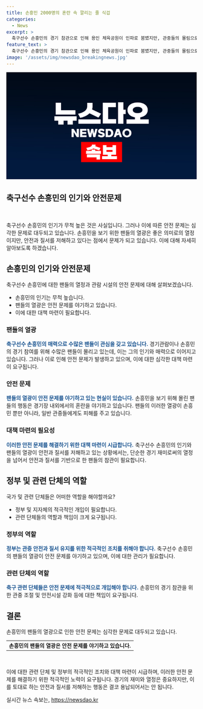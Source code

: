 ```yaml
---
title: 손흥민 2000명의 혼란 속 깔리는 줄 식겁
categories:
  - News
excerpt: >
  축구선수 손흥민의 경기 참관으로 인해 용인 체육공원이 인파로 붐볐지만, 관중들의 몰림으로 인한 혼잡사태와 위험한 상황이 발생했다. 경기장 주변을 둘러싼 어마어마한 인파와 심각한 현장 질서 미비에 대한 누리꾼들의 비판이 이어졌다. 경찰과 소방의 출동까지 이뤄진 가운데 안전사고는 발생하지 않았지만, 인터넷 사용자들은 현장의 혼돈을 비판하는 목소리를 냈다. 축구선수를 보는 열망과 공중애가 혼란을 불러일으키는 모습을 비판하며 안전 문제와 질서 유지의 중요성을 강조했다.
feature_text: >
  축구선수 손흥민의 경기 참관으로 인해 용인 체육공원이 인파로 붐볐지만, 관중들의 몰림으로 인한 혼잡사태와 위험한 상황이 발생했다. 경기장 주변을 둘러싼 어마어마한 인파와 심각한 현장 질서 미비에 대한 누리꾼들의 비판이 이어졌다. 경찰과 소방의 출동까지 이뤄진 가운데 안전사고는 발생하지 않았지만, 인터넷 사용자들은 현장의 혼돈을 비판하는 목소리를 냈다. 축구선수를 보는 열망과 공중애가 혼란을 불러일으키는 모습을 비판하며 안전 문제와 질서 유지의 중요성을 강조했다.
image: '/assets/img/newsdao_breakingnews.jpg'
---
```


<p><img src="/assets/img/newsdao_breakingnews.jpg" alt="koreaapp 속보" /></p>

<h2 data-ke-size="size26">축구선수 손흥민의 인기와 안전문제</h2>

<p data-ke-size="size16">&nbsp;</p>

<p>축구선수 손흥민의 인기가 무척 높은 것은 사실입니다. 그러나 이에 따른 안전 문제는 심각한 문제로 대두되고 있습니다. 손흥민을 보기 위한 팬들의 열광은 좋은 의미로의 열정이지만, 안전과 질서를 저해하고 있다는 점에서 문제가 되고 있습니다. 이에 대해 자세히 알아보도록 하겠습니다.</p>

<h2 data-ke-size="size24">손흥민의 인기와 안전문제</h2>

<p data-ke-size="size16">축구선수 손흥민에 대한 팬들의 열정과 관람 시설의 안전 문제에 대해 살펴보겠습니다.</p>

<ul>
  <li>손흥민의 인기는 무척 높습니다.</li>
  <li>팬들의 열광은 안전 문제를 야기하고 있습니다.</li>
  <li>이에 대한 대책 마련이 필요합니다.</li>
</ul>

<h3 data-ke-size="size22">팬들의 열광</h3>

<p><b><span style="color: #1a5490;">축구선수 손흥민의 매력으로 수많은 팬들이 관심을 갖고 있습니다.</span></b> 경기관람이나 손흥민의 경기 참여를 위해 수많은 팬들이 몰리고 있는데, 이는 그의 인기와 매력으로 이어지고 있습니다. 그러나 이로 인해 안전 문제가 발생하고 있으며, 이에 대한 심각한 대책 마련이 요구됩니다.</p>

<h3 data-ke-size="size22">안전 문제</h3>

<p><b><span style="color: #1a5490;">팬들의 열광이 안전 문제를 야기하고 있는 현실이 있습니다.</span></b> 손흥민을 보기 위해 몰린 팬들의 행동은 경기장 내외에서의 혼란을 야기하고 있습니다. 팬들의 이러한 열광이 손흥민 뿐만 아니라, 일반 관중들에게도 피해를 주고 있습니다.</p>

<h3 data-ke-size="size22">대책 마련의 필요성</h3>

<p><b><span style="color: #1a5490;">이러한 안전 문제를 해결하기 위한 대책 마련이 시급합니다.</span></b> 축구선수 손흥민의 인기와 팬들의 열광이 안전과 질서를 저해하고 있는 상황에서는, 단순한 경기 재미로써의 열정을 넘어서 안전과 질서를 기반으로 한 팬들의 참관이 필요합니다.</p>

<h2 data-ke-size="size24">정부 및 관련 단체의 역할</h2>

<p data-ke-size="size16">국가 및 관련 단체들은 어떠한 역할을 해야할까요?</p>

<ul>
  <li>정부 및 지자체의 적극적인 개입이 필요합니다.</li>
  <li>관련 단체들의 역할과 책임이 크게 요구됩니다.</li>
</ul>

<h3 data-ke-size="size22">정부의 역할</h3>

<p><b><span style="color: #1a5490;">정부는 관중 안전과 질서 유지를 위한 적극적인 조치를 취해야 합니다.</span></b> 축구선수 손흥민의 팬들의 열광이 안전 문제를 야기하고 있으며, 이에 대한 관리가 필요합니다.</p>

<h3 data-ke-size="size22">관련 단체의 역할</h3>

<p><b><span style="color: #1a5490;">축구 관련 단체들은 안전 문제에 적극적으로 개입해야 합니다.</span></b> 손흥민의 경기 참관을 위한 관중 조절 및 안전시설 강화 등에 대한 책임이 요구됩니다.</p>

<h2 data-ke-size="size24">결론</h2>

<p data-ke-size="size16">손흥민의 팬들의 열광으로 인한 안전 문제는 심각한 문제로 대두되고 있습니다.</p>

<table>
<tbody>
<tr>
<td style="text-align: center; height: 17px;"><b>손흥민의 팬들의 열광은 안전 문제를 야기하고 있습니다.</b></td>
</tr>
</tbody>
</table>

<p data-ke-size="size16">&nbsp;</p>

<p>이에 대한 관련 단체 및 정부의 적극적인 조치와 대책 마련이 시급하며, 이러한 안전 문제를 해결하기 위한 적극적인 노력이 요구됩니다. 경기의 재미와 열정은 중요하지만, 이를 토대로 하는 안전과 질서를 저해하는 행동은 결코 용납되어서는 안 됩니다.</p>
실시간 뉴스 속보는, <a href="https://newsdao.kr" rel="dofollow">https://newsdao.kr</a>



